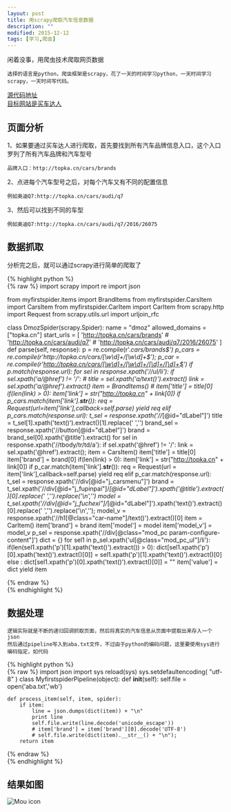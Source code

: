 ```yaml
---
layout: post
title: 用scrapy爬取汽车信息数据
description: ""
modified: 2015-12-12
tags: [学习,爬虫]
---
```




闲着没事，用爬虫技术爬取网页数据


	选择的语言是python，爬虫框架是scrapy，花了一天的时间学习python，一天时间学习scrapy，一天时间写代码。

[源代码地址](https://github.com/gengu/myFirstSpider)  
[目标网站是买车达人](http://topka.cn)

## 页面分析
1、如果要通过买车达人进行爬取，首先要找到所有汽车品牌信息入口，这个入口罗列了所有汽车品牌和汽车型号

	品牌入口：http://topka.cn/cars/brands
	
2、点进每个汽车型号之后，对每个汽车又有不同的配置信息

	例如奥迪Q7:http://topka.cn/cars/audi/q7

3、然后可以找到不同的车型
	
	例如奥迪Q7:http://topka.cn/cars/audi/q7/2016/26075

## 数据抓取
分析完之后，就可以通过scrapy进行简单的爬取了

{% highlight python %}  
{% raw %}
import scrapy
import re
import json

from myfirstspider.items import BrandItems
from myfirstspider.CarsItem import CarsItem
from myfirstspider.CarItem import CarItem
from scrapy.http import Request
from scrapy.utils.url import urljoin_rfc

class DmozSpider(scrapy.Spider):
    name = "dmoz"
    allowed_domains = ["topka.cn"]
    start_urls = [
        'http://topka.cn/cars/brands'
        # 'http://topka.cn/cars/audi/q7'
        # 'http://topka.cn/cars/audi/q7/2016/26075'
    ]
    def parse(self, response):
        p = re.compile(r'.*cars/brands$')
        p_cars = re.compile(r'http://topka.cn/cars/[\w\d]+/[\w\d]+$');
        p_car = re.compile(r'http://topka.cn/cars/[\w\d]+/[\w\d]+/[\d]+/[\d]+$')
        if p.match(response.url):
            for sel in response.xpath('//ul/li'):
                if sel.xpath('a/@href') != '/':
                    # title = sel.xpath('a/text()').extract()
                    link = sel.xpath('a/@href').extract()
                    item = BrandItems()
                    # item['title'] = title[0]
                    if(len(link) > 0):
                        item['link'] = str("http://topka.cn" + link[0])
                        if p_cars.match(item['link'].__str__()):
                            req = Request(url=item['link'],callback=self.parse)
                            yield req
        elif p_cars.match(response.url):
            t_sel = response.xpath('//*[@id="dLabel"]')
            title = t_sel[1].xpath('text()').extract()[1].replace(' ','')
            brand_sel = response.xpath('//button[@id="dLabel"]')
            brand = brand_sel[0].xpath('@title').extract()
            for sel in response.xpath('//tbody/tr/td/a'):
                if sel.xpath('@href') != '/':
                    link = sel.xpath('@href').extract();
                    item = CarsItem()
                    item['title'] = title[0]
                    item['brand'] = brand[0]
                    if(len(link) > 0):
                        item['link'] = str("http://topka.cn" + link[0])
                        if p_car.match(item['link'].__str__()):
                            req = Request(url = item['link'],callback=self.parse)
                            yield req
        elif p_car.match(response.url):
            t_sel = response.xpath('//div[@id="j_carsmenu"]')
            brand = t_sel.xpath('//div[@id="j_fupinpai"]/*[@id="dLabel"]').xpath('@title').extract()[0].replace(' ','').replace('\n','')
            model = t_sel.xpath('//div[@id="j_fuchexi"]/*[@id="dLabel"]').xpath('text()').extract()[0].replace(' ','').replace('\n','');
            model_v = response.xpath('//h1[@class="car-name"]/text()').extract()[0]
            item = CarItem()
            item['brand'] = brand
            item['model'] = model
            item['model_v'] = model_v
            p_sel = response.xpath('//div[@class="mod_pc param-configure-content"]')
            dict = {}
            for sel1 in p_sel.xpath('ul[@class="mod_pc_ul"]/li'):
                if(len(sel1.xpath('p')[1].xpath('text()').extract()) > 0):
                    dict[sel1.xpath('p')[0].xpath('text()').extract()[0]] = sel1.xpath('p')[1].xpath('text()').extract()[0]
                else :
                    dict[sel1.xpath('p')[0].xpath('text()').extract()[0]] = ""
                item['value'] = dict
            yield item

{% endraw %}   
{% endhighlight %}


## 数据处理
	逻辑实际就是不断的递归回调抓取页面，然后将真实的汽车信息从页面中提取出来存入一个json
	然后通过pipeline写入到aba.txt文件，不过由于python的编码问题，这里要使用sys进行编码指定，如代码
	
{% highlight python %}  
{% raw %}
import json
import sys
reload(sys)
sys.setdefaultencoding( "utf-8" )
class MyfirstspiderPipeline(object):
    def __init__(self):
        self.file = open('aba.txt','wb')

    def process_item(self, item, spider):
        if item:
            line = json.dumps(dict(item)) + "\n"
            print line
            self.file.write(line.decode('unicode_escape'))
            # item['brand'] = item['brand'][0].decode('UTF-8')
            # self.file.write(dict(item).__str__() + "\n");
        return item
{% endraw %}   
{% endhighlight %}


## 结果如图
![Mou icon](http://fangzhou.oss-cn-hangzhou.aliyuncs.com/myblog/maichedaren.png?Expires=1485895377=&Signature=EXK5tpboDfAwm%2BEa7T3/m3LnXVU%3D)

	
	
	






